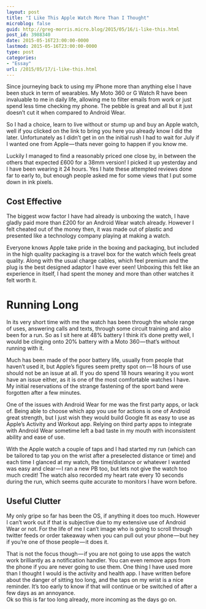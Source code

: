 ```yaml
---
layout: post
title: "I Like This Apple Watch More Than I Thought"
microblog: false
guid: http://greg-morris.micro.blog/2015/05/16/i-like-this.html
post_id: 3988340
date: 2015-05-16T23:00:00-0000
lastmod: 2015-05-16T23:00:00-0000
type: post
categories:
- "Essay"
url: /2015/05/17/i-like-this.html
---
```

<!--kg-card-begin: html--><p><!--kg-card-begin: html--></p>
<p>Since journeying back to using my iPhone more than anything else I have been stuck in term of wearables. My Moto 360 or G Watch R have been invaluable to me in daily life, allowing me to filter emails from work or just spend less time checking my phone. The pebble is great and all but it just doesn’t cut it when compared to Android Wear.</p>
<p>So I had a choice, learn to live without or stump up and buy an Apple watch, well if you clicked on the link to bring you here you already know I did the later. Unfortunately as I didn’t get in on the initial rush I had to wait for July if I wanted one from Apple — thats never going to happen if you know me.</p>
<p>Luckily I managed to find a reasonably priced one close by, in between the others that expected £600 for a 38mm version! I picked it up yesterday and I have been wearing it 24 hours. Yes I hate these attempted reviews done far to early to, but enough people asked me for some views that I put some down in ink pixels.</p>
<h2>Cost Effective</h2>
<p>The biggest wow factor I have had already is unboxing the watch, I have gladly paid more than £200 for an Android Wear watch already. However I felt cheated out of the money then, it was made out of plastic and presented like a technology company playing at making a watch.</p>
<p>Everyone knows Apple take pride in the boxing and packaging, but included in the high quality packaging is a travel box for the watch which feels great quality. Along with the usual charge cables, which feel premium and the plug is the best designed adaptor I have ever seen! Unboxing this felt like an experience in itself, I had spent the money and more than other watches it felt worth it.</p>
<h1>Running Long</h1>
<p>In its very short time with me the watch has been through the whole range of uses, answering calls and texts, through some circuit training and also been for a run. So as I sit here at 48% battery I think it’s done pretty well, I would be clinging onto 20% battery with a Moto 360 — that’s without running with it.</p>
<p>Much has been made of the poor battery life, usually from people that haven’t used it, but Apple’s figures seem pretty spot on — 18 hours of use should not be an issue at all. If you do spend 18 hours wearing it you wont have an issue either, as it is one of the most comfortable watches I have. My initial reservations of the strange fastening of the sport band were forgotten after a few minutes.</p>
<p>One of the issues with Android Wear for me was the first party apps, or lack of. Being able to choose which app you use for actions is one of Android great strength, but I just wish they would build Google fit as easy to use as Apple’s Activity and Workout app. Relying on third party apps to integrate with Android Wear sometime left a bad taste in my mouth with inconsistent ability and ease of use.</p>
<p>With the Apple watch a couple of taps and I had started my run (which can be tailored to tap you on the wrist after a preselected distance or time) and each time I glanced at my watch, the time/distance or whatever I wanted was easy and clear — I ran a new PB too, but lets not give the watch too much credit! The watch also recorded my heart rate every 10 seconds during the run, which seems quite accurate to monitors I have worn before.</p>
<h2>Useful Clutter</h2>
<p>My only gripe so far has been the OS, if anything it does too much. However I can’t work out if that is subjective due to my extensive use of Android Wear or not. For the life of me I can’t image who is going to scroll through twitter feeds or order takeaway when you can pull out your phone — but hey if you’re one of those people — it does it.</p>
<p>That is not the focus though — if you are not going to use apps the watch work brilliantly as a notification handler. You can even remove apps from the phone if you are never going to use them. One thing I have used more than I thought I would is the activity and health app. I have written before about the danger of sitting too long, and the taps on my wrist is a nice reminder. It’s too early to know if that will continue or be switched of after a few days as an annoyance.<br />
Ok so this is far too long already, more incoming as the days go on.</p>
<p><!--kg-card-end: html--></p>
<!--kg-card-end: html-->
